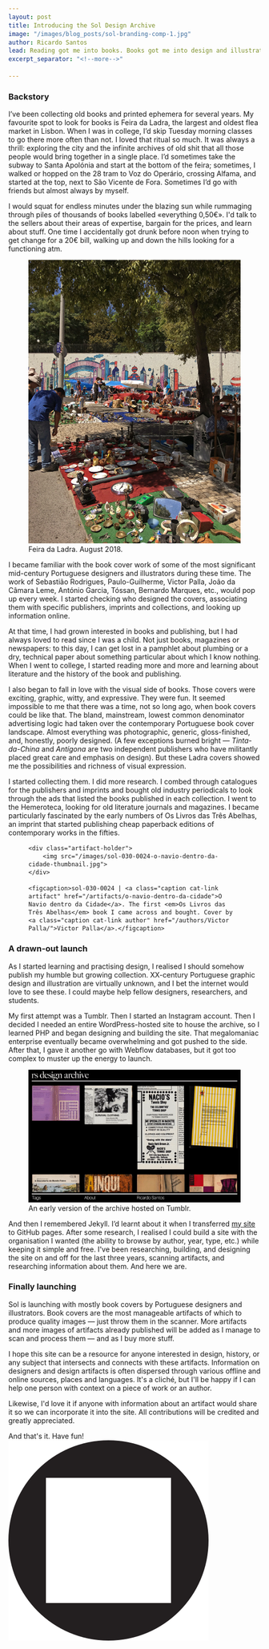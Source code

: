 ```yaml
---
layout: post
title: Introducing the Sol Design Archive
image: "/images/blog_posts/sol-branding-comp-1.jpg"
author: Ricardo Santos
lead: Reading got me into books. Books got me into design and illustration. A brief history of how this project came about.
excerpt_separator: "<!--more-->"

---
```

<h3>Backstory</h3>

I’ve been collecting old books and printed ephemera for several years. My favourite spot to look for books is Feira da Ladra, the largest and oldest flea market in Lisbon. When I was in college, I’d skip Tuesday morning classes to go there more often than not. I loved that ritual so much. It was always a thrill: exploring the city and the infinite archives of old shit that all those people would bring together in a single place. I’d sometimes take the subway to Santa Apolónia and start at the bottom of the feira; sometimes, I walked or hopped on the 28 tram to Voz do Operário, crossing Alfama, and started at the top, next to São Vicente de Fora. Sometimes I’d go with friends but almost always by myself.

I would squat for endless minutes under the blazing sun while rummaging through piles of thousands of books labelled «everything 0,50€». I'd talk to the sellers about their areas of expertise, bargain for the prices, and learn about stuff. One time I accidentally got drunk before noon when trying to get change for a 20€ bill, walking up and down the hills looking for a functioning atm.

<figure class="post-img offset"> <img src="/images/blog_posts/feira-da-ladra.jpg"> <figcaption> Feira da Ladra. August 2018. </figcaption> </figure>

I became familiar with the book cover work of some of the most significant mid-century Portuguese designers and illustrators during these time. The work of Sebastião Rodrigues, Paulo-Guilherme, Victor Palla, João da Câmara Leme, António Garcia, Tóssan, Bernardo Marques, etc., would pop up every week. I started checking who designed the covers, associating them with specific publishers, imprints and collections, and looking up information online.

At that time, I had grown interested in books and publishing, but I had always loved to read since I was a child. Not just books, magazines or newspapers: to this day, I can get lost in a pamphlet about plumbing or a dry, technical paper about something particular about which I know nothing. When I went to college, I started reading more and more and learning about literature and the history of the book and publishing.

I also began to fall in love with the visual side of books. Those covers were exciting, graphic, witty, and expressive. They were fun. It seemed impossible to me that there was a time, not so long ago, when book covers could be like that. The bland, mainstream, lowest common denominator advertising logic had taken over the contemporary Portuguese book cover landscape. Almost everything was photographic, generic, gloss-finished, and, honestly, poorly designed. (A few exceptions burned bright — _Tinta-da-China_ and _Antígona_ are two independent publishers who have militantly placed great care and emphasis on design). But these Ladra covers showed me the possibilities and richness of visual expression.

I started collecting them. I did more research. I combed through catalogues for the publishers and imprints and bought old industry periodicals to look through the ads that listed the books published in each collection. I went to the Hemeroteca, looking for old literature journals and magazines. I became particularly fascinated by the early numbers of Os Livros das Três Abelhas, an imprint that started publishing cheap paperback editions of contemporary works in the fifties.

<figure class="post-img artifact">

    <div class="artifact-holder">
        <img src="/images/sol-030-0024-o-navio-dentro-da-cidade-thumbnail.jpg">
    </div>

    <figcaption>sol-030-0024 | <a class="caption cat-link artifact" href="/artifacts/o-navio-dentro-da-cidade">O Navio dentro da Cidade</a>. The first <em>Os Livros das Três Abelhas</em> book I came across and bought. Cover by <a class="caption cat-link author" href="/authors/Victor Palla/">Victor Palla</a>.</figcaption>

</figure>

<h3>A drawn-out launch</h3>

As I started learning and practising design, I realised I should somehow publish my humble but growing collection. XX-century Portuguese graphic design and illustration are virtually unknown, and I bet the internet would love to see these. I could maybe help fellow designers, researchers, and students.

My first attempt was a Tumblr. Then I started an Instagram account. Then I decided I needed an entire WordPress-hosted site to house the archive, so I learned PHP and began designing and building the site. That megalomaniac enterprise eventually became overwhelming and got pushed to the side. After that, I gave it another go with Webflow databases, but it got too complex to muster up the energy to launch.

<figure class="post-img offset">
<img src="/images/blog_posts/hello-world-rs-design-archive-tumblr.gif">
<figcaption> An early version of the archive hosted on Tumblr. </figcaption>
</figure>

And then I remembered Jekyll. I’d learnt about it when I transferred <a href="https://dat-rs.com">my site</a> to GitHub pages. After some research, I realised I could build a site with the organisation I wanted (the ability to browse by author, year, type, etc.) while keeping it simple and free. I've been researching, building, and designing the site on and off for the last three years, scanning artifacts, and researching information about them. And here we are.

<h3>Finally launching</h3>

Sol is launching with mostly book covers by Portuguese designers and illustrators. Book covers are the most manageable artifacts of which to produce quality images — just throw them in the scanner. More artifacts and more images of artifacts already published will be added as I manage to scan and process them — and as I buy more stuff.

I hope this site can be a resource for anyone interested in design, history, or any subject that intersects and connects with these artifacts. Information on designers and design artifacts is often dispersed through various offline and online sources, places and languages. It's a cliché, but I'll be happy if I can help one person with context on a piece of work or an author.

Likewise, I'd love it if anyone with information about an artifact would share it so we can incorporate it into the site. All contributions will be credited and greatly appreciated.

And that's it. Have fun! <img src="/images/non-art/sol-circle-square.svg" class="sol-text-signature">
